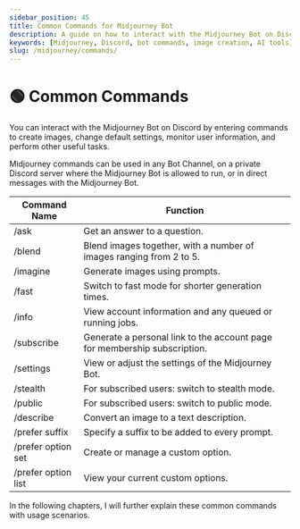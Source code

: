 ```yaml
---
sidebar_position: 45
title: Common Commands for Midjourney Bot
description: A guide on how to interact with the Midjourney Bot on Discord using various commands.
keywords: [Midjourney, Discord, bot commands, image creation, AI tools]
slug: /midjourney/commands/
---
```

# 🟢 Common Commands

You can interact with the Midjourney Bot on Discord by entering commands to create images, change default settings, monitor user information, and perform other useful tasks.

Midjourney commands can be used in any Bot Channel, on a private Discord server where the Midjourney Bot is allowed to run, or in direct messages with the Midjourney Bot.

| Command Name | Function |
| --- | --- |
| /ask | Get an answer to a question. |
| /blend | Blend images together, with a number of images ranging from 2 to 5. |
| /imagine | Generate images using prompts. |
| /fast | Switch to fast mode for shorter generation times. |
| /info | View account information and any queued or running jobs. |
| /subscribe | Generate a personal link to the account page for membership subscription. |
| /settings | View or adjust the settings of the Midjourney Bot. |
| /stealth | For subscribed users: switch to stealth mode. |
| /public | For subscribed users: switch to public mode. |
| /describe | Convert an image to a text description. |
| /prefer suffix | Specify a suffix to be added to every prompt. |
| /prefer option set | Create or manage a custom option. |
| /prefer option list | View your current custom options. |

In the following chapters, I will further explain these common commands with usage scenarios.